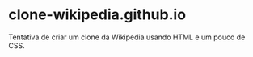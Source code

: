 # clone-wikipedia.github.io
Tentativa de criar um clone da Wikipedia usando HTML e um pouco de CSS. 
